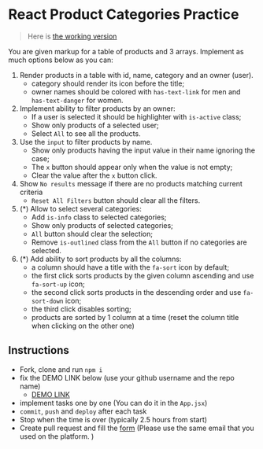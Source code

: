 # React Product Categories Practice

> Here is [the working version](https://mate-academy.github.io/react_product-categories-practice/)

You are given markup for a table of products and 3 arrays.
Implement as much options below as you can:

1. Render products in a table with id, name, category and an owner (user).
    - category should render its icon before the title;
    - owner names should be colored with `has-text-link` for men and `has-text-danger` for women.
1. Implement ability to filter products by an owner:
    - If a user is selected it should be highlighter with `is-active` class;
    - Show only products of a selected user;
    - Select `All` to see all the products.
1. Use the `input` to filter products by name.
    - Show only products having the input value in their name ignoring the case;
    - The `x` button should appear only when the value is not empty;
    - Clear the value after the `x` button click.
1. Show `No results` message if there are no products matching current criteria
    - `Reset All Filters` button should clear all the filters.
1. (*) Allow to select several categories:
    - Add `is-info` class to selected categories;
    - Show only products of selected categories;
    - `All` button should clear the selection;
    - Remove `is-outlined` class from the `All` button if no categories are selected.
1. (*) Add ability to sort products by all the columns:
    - a column should have a title with the `fa-sort` icon by default;
    - the first click sorts products by the given column ascending and use `fa-sort-up` icon;
    - the second click sorts products in the descending order and use `fa-sort-down` icon;
    - the third click disables sorting;
    - products are sorted by 1 column at a time (reset the column title when clicking on the other one)

## Instructions
- Fork, clone and run `npm i`
- fix the DEMO LINK below (use your github username and the repo name)
  - [DEMO LINK](https://generatedman.github.io/<your-repo-name>)
- implement tasks one by one (You can do it in the `App.jsx`)
- `commit`, `push` and `deploy` after each task
- Stop when the time is over (typically 2.5 hours from start)
- Create pull request and fill the [form](https://docs.google.com/forms/d/e/1FAIpQLSdtELbVv6mtCWH3rt4yjatnVz0RIp3GNSvQrjdlLxSLznx92A/viewform) (Please use the same email that you used on the platform.
  )
